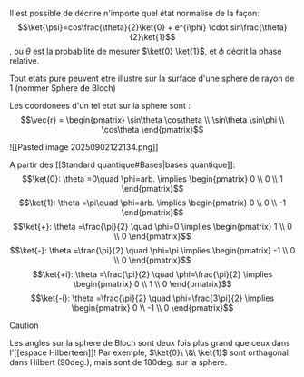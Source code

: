 Il est possible de décrire n'importe quel état normalise de la façon: $$\ket{\psi}=cos\frac{\theta}{2}\ket{0} + e^{i\phi} \cdot sin\frac{\theta}{2}\ket{1}$$
, ou $\theta$ est la probabilité de mesurer $\ket{0} \ket{1}$, et $\phi$ décrit la phase relative.

Tout etats pure peuvent etre illustre sur la surface d'une sphere de rayon de 1 (nommer Sphere de Bloch)


Les coordonees d'un tel etat sur la sphere sont :
$$\vec{r} = \begin{pmatrix}
\sin\theta \cos\theta \\
\sin\theta \sin\phi \\
\cos\theta
\end{pmatrix}$$



![[Pasted image 20250902122134.png]]

A partir des [[Standard quantique#Bases|bases quantique]]:
$$\ket{0}: \theta =0\quad \phi=arb. \implies \begin{pmatrix}
0 \\
0 \\
1
\end{pmatrix}$$
$$\ket{1}: \theta =\pi\quad \phi=arb. \implies \begin{pmatrix}
0 \\
0 \\
-1
\end{pmatrix}$$
$$\ket{+}: \theta =\frac{\pi}{2} \quad \phi=0 \implies \begin{pmatrix}
1 \\
0 \\
0
\end{pmatrix}$$
$$\ket{-}: \theta =\frac{\pi}{2} \quad \phi=\pi \implies \begin{pmatrix}
-1 \\
0 \\
0
\end{pmatrix}$$
$$\ket{+i}: \theta =\frac{\pi}{2} \quad \phi=\frac{\pi}{2} \implies \begin{pmatrix}
0 \\
1 \\
0
\end{pmatrix}$$$$\ket{-i}: \theta =\frac{\pi}{2} \quad \phi=\frac{3\pi}{2} \implies \begin{pmatrix}
0 \\
-1 \\
0
\end{pmatrix}$$

> [!caution]
> Les angles sur la sphere de Bloch sont deux fois plus grand que ceux dans l'[[espace Hilberteen]]! 
> Par exemple, $\ket{0}\ \&\ \ket{1}$ sont orthagonal dans Hilbert (90deg.), mais sont de 180deg. sur la sphere.

